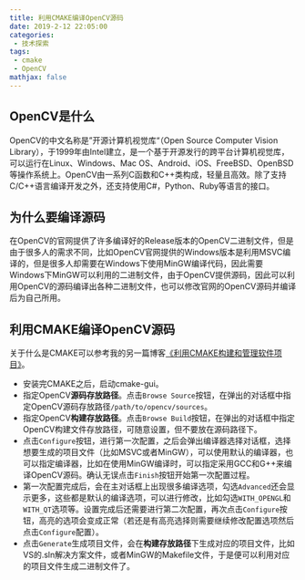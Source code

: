 ```yaml
---
title: 利用CMAKE编译OpenCV源码 
date: 2019-2-12 22:05:00
categories:
 - 技术探索
tags: 
 - cmake
 - OpenCV
mathjax: false
---
```


## OpenCV是什么

OpenCV的中文名称是”开源计算机视觉库“（Open Source Computer Vision Library），于1999年由Intel建立，是一个基于开源发行的跨平台计算机视觉库，可以运行在Linux、Windows、Mac OS、Android、iOS、FreeBSD、OpenBSD等操作系统上。OpenCV由一系列C函数和C++类构成，轻量且高效。除了支持C/C++语言编译开发之外，还支持使用C#，Python、Ruby等语言的接口。

## 为什么要编译源码

在OpenCV的官网提供了许多编译好的Release版本的OpenCV二进制文件，但是由于很多人的需求不同，比如OpenCV官网提供的Windows版本是利用MSVC编译的，但是很多人却需要在Windows下使用MinGW编译代码，因此需要Windows下MinGW可以利用的二进制文件，由于OpenCV提供源码，因此可以利用OpenCV的源码编译出各种二进制文件，也可以修改官网的OpenCV源码并编译后为自己所用。

## 利用CMAKE编译OpenCV源码

关于什么是CMAKE可以参考我的另一篇博客[《利用CMAKE构建和管理软件项目》](http://yluo.name/2019/01/02/cmake/)。

- 安装完CMAKE之后，启动cmake-gui。
- 指定OpenCV**源码存放路径**。点击`Browse Source`按钮，在弹出的对话框中指定OpenCV源码存放路径`/path/to/opencv/sources`。
- 指定OpenCV**构建存放路径**。点击`Browse Build`按钮，在弹出的对话框中指定OpenCV构建文件存放路径，可随意设置，但不要放在源码路径下。
- 点击`Configure`按钮，进行第一次配置，之后会弹出编译器选择对话框，选择想要生成的项目文件（比如MSVC或者MinGW），可以使用默认的编译器，也可以指定编译器，比如在使用MinGW编译时，可以指定采用GCC和G++来编译OpenCV源码。确认无误点击`Finish`按钮开始第一次配置过程。
- 第一次配置完成后，会在主对话框上出现很多编译选项，勾选`Advanced`还会显示更多，这些都是默认的编译选项，可以进行修改，比如勾选`WITH_OPENGL`和`WITH_QT`选项等。设置完成后还需要进行第二次配置，再次点击`Configure`按钮，高亮的选项会变成正常（若还是有高亮选择则需要继续修改配置选项然后点击`Configure`配置）。
- 点击`Generate`生成项目文件，会在**构建存放路径**下生成对应的项目文件，比如VS的.sln解决方案文件，或者MinGW的Makefile文件，于是便可以利用对应的项目文件生成二进制文件了。
